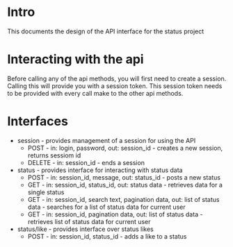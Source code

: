 Intro
======

This documents the design of the API interface for the status project

Interacting with the api
======

Before calling any of the api methods, you will first need to create a session. Calling this will provide you with a session token. This session token needs to be provided with every call make to the other api methods.

Interfaces
======

* session - provides management of a session for using the API
	* POST - in: login, password, out: session_id - creates a new session, returns sessiom id
	* DELETE - in: session_id - ends a session
* status - provides interface for interacting with status data
	* POST - in: session_id, message, out: status_id - posts a new status
	* GET - in: session_id, status_id, out: status data - retrieves data for a single status
	* GET - in: session_id, search text, pagination data, out: list of status data - searches for a list of status data for current user
	* GET - in: session_id, pagination data, out: list of status data - retrieves list of status data for current user
* status/like - provides interface over status likes
	* POST - in: session_id, status_id - adds a like to a status